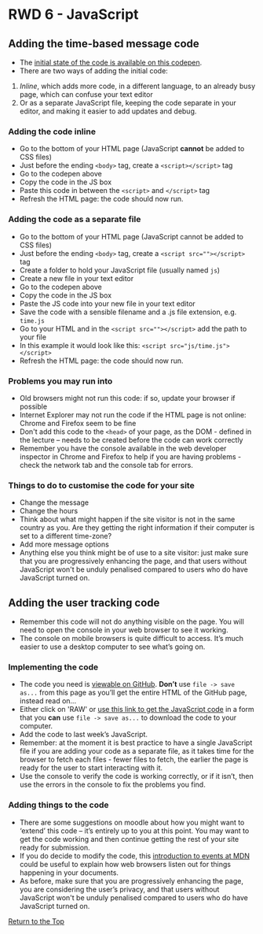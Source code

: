 # RWD 6 - JavaScript

## Adding the time-based message code

* The [initial state of the code is available on this codepen](https://codepen.io/wilsondmmu/pen/43ef68f25d5275d02fa51d9e0298b419).
* There are two ways of adding the initial code:
1. *Inline*, which adds more code, in a different language, to an already busy page, which can confuse your text editor
2. Or as a separate JavaScript file, keeping the code separate in your editor, and making it easier to add updates and debug.

### Adding the code inline

* Go to the bottom of your HTML page (JavaScript **cannot** be added to CSS files)
* Just before the ending `<body>` tag, create a `<script></script>` tag
* Go to the codepen above
* Copy the code in the JS box
* Paste this code in between the `<script>` and `</script>` tag
* Refresh the HTML page: the code should now run.

### Adding the code as a separate file

* Go to the bottom of your HTML page (JavaScript cannot be added to CSS files)
* Just before the ending `<body>` tag, create a `<script src=""></script>` tag
* Create a folder to hold your JavaScript file (usually named `js`)
* Create a new file in your text editor
* Go to the codepen above
* Copy the code in the JS box
* Paste the JS code into your new file in your text editor
* Save the code with a sensible filename and a .js file extension, e.g. `time.js`
* Go to your HTML and in the `<script src=""></script>` add the path to your file
* In this example it would look like this: `<script src="js/time.js"></script>`
* Refresh the HTML page: the code should now run.

### Problems you may run into

* Old browsers might not run this code: if so, update your browser if possible
* Internet Explorer may not run the code if the HTML page is not online: Chrome and Firefox seem to be fine
* Don't add this code to the `<head>` of your page, as the DOM - defined in the lecture – needs to be created before the code can work correctly
* Remember you have the console available in the web developer inspector in Chrome and Firefox to help if you are having problems - check the network tab and the console tab for errors.

### Things to do to customise the code for your site

* Change the message
* Change the hours
* Think about what might happen if the site visitor is not in the same country as you. Are they getting the right information if their computer is set to a different time-zone?
* Add more message options
* Anything else you think might be of use to a site visitor: just make sure that you are progressively enhancing the page, and that users without JavaScript won't be unduly penalised compared to users who do have JavaScript turned on.


## Adding the user tracking code


* Remember this code will not do anything visible on the page. You will need to open the console in your web browser to see it working.
* The console on mobile browsers is quite difficult to access. It’s much easier to use a desktop computer to see what’s going on.

### Implementing the code

* The code you need is [viewable on GitHub](https://github.com/mmu-webdesign/l4-IWD-web-term2/blob/master/tracker.js). **Don’t** use `file -> save as...` from this page as you’ll get the entire HTML of the GitHub page, instead read on...
* Either click on 'RAW' or [use this link to get the JavaScript code](https://raw.githubusercontent.com/mmu-webdesign/l4-IWD-web-term2/master/tracker.js) in a form that you **can** use `file -> save as...` to download the code to your computer.
* Add the code to last week’s JavaScript. 
* Remember: at the moment it is best practice to have a single JavaScript file if you are adding your code as a separate file, as it takes time for the browser to fetch each files - fewer files to fetch, the earlier the page is ready for the user to start interacting with it. 
* Use the console to verify the code is working correctly, or if it isn’t, then use the errors in the console to fix the problems you find.

### Adding things to the code

* There are some suggestions on moodle about how you might want to ‘extend’ this code – it’s entirely up to you at this point. You may want to get the code working and then continue getting the rest of your site ready for submission. 
* If you do decide to modify the code, this [introduction to events at MDN](https://developer.mozilla.org/en-US/docs/Learn/JavaScript/Building_blocks/Events) could be useful to explain how web browsers listen out for things happening in your documents.
* As before, make sure that you are progressively enhancing the page, you are considering the user’s privacy, and that users without JavaScript won't be unduly penalised compared to users who do have JavaScript turned on.


[Return to the Top](#contents)
